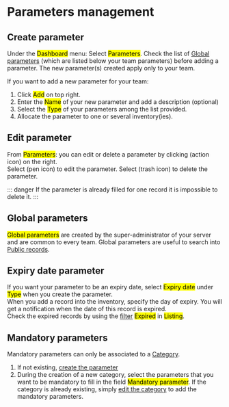 # Parameters management

## Create parameter
Under the <mark>Dashboard</mark> menu:
Select <mark>Parameters</mark>.
Check the list of [Global parameters](/laboratory-information-management-system/super-administration-parameters.html#global-parameters) (which are listed below your team parameters) before adding a parameter. The new parameter(s) created apply only to your team.  

If you want to add a new parameter for your team:
1. Click <mark>Add</mark> on top right.  
2. Enter the <mark>Name</mark> of your new parameter and add a description (optional)
3. Select the <mark>Type</mark> of your parameters among the list provided.
4. Allocate the parameter to one or several inventory(ies).

## Edit parameter
From <mark>Parameters</mark>: you can edit or delete a parameter by clicking (action icon) on the right.  
Select (pen icon) to edit the parameter. Select (trash icon) to delete the parameter. 

::: danger
If the parameter is already filled for one record it is impossible to delete it.
:::

## Global parameters
<mark>Global parameters</mark> are created by the super-administrator of your server and are common to every team. Global parameters are useful to search into [Public records](/laboratory-information-management-system/search-record.html#search-into-public-records). 

## Expiry date parameter
If you want your parameter to be an expiry date, select <mark>Expiry date</mark> under <mark>Type</mark> when you create the parameter.  
When you add a record into the inventory, specify the day of expiry. You will get a notification when the date of this record is expired.  
Check the expired records by using the [filter](/laboratory-information-management-system/search-record.html#filters) <mark>Expired</mark> in <mark>Listing</mark>.

## Mandatory parameters
Mandatory parameters can only be associated to a [Category](/laboratory-information-management-system/dashboard-categories.html#create-category). 
1. If not existing, [create the parameter](/laboratory-information-management-system/dashboard-parameters.html#create-parameter)
2. During the creation of a new category, select the parameters that you want to be mandatory to fill in the field <mark>Mandatory parameter</mark>. If the category is already existing, simply [edit the category](/laboratory-information-management-system/dashboard-categories.html#edit-category) to add the mandatory parameters.
